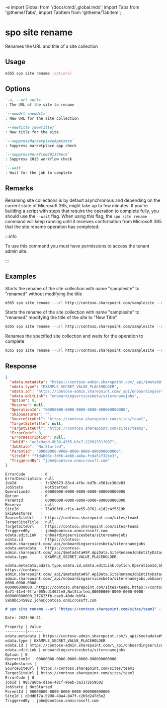 -e <!-- DISCLAIMER: All secrets, passwords, and sensitive values in this document are examples only and not real credentials. -->
import Global from '/docs/cmd/_global.mdx';
import Tabs from '@theme/Tabs';
import TabItem from '@theme/TabItem';

# spo site rename

Renames the URL and title of a site collection

## Usage

```sh
m365 spo site rename [options]
```

## Options

```md definition-list
`-u, --url <url>`
: The URL of the site to rename

`--newUrl <newUrl>`
: New URL for the site collection

`--newTitle [newTitle]`
: New title for the site

`--suppressMarketplaceAppCheck`
: Suppress marketplace app check

`--suppressWorkflow2013Check`
: Suppress 2013 workflow check

`--wait`
: Wait for the job to complete
```

<Global />

## Remarks

Renaming site collections is by default asynchronous and depending on the current state of Microsoft 365, might take up to few minutes. If you're building a script with steps that require the operation to complete fully, you should use the `--wait` flag. When using this flag, the `spo site rename` command  will keep running until it receives confirmation from Microsoft 365 that the site rename operation has completed.

:::info

To use this command you must have permissions to access the tenant admin site.

:::
    
## Examples

Starts the rename of the site collection with name "samplesite" to "renamed" without modifying the title

```sh
m365 spo site rename --url http://contoso.sharepoint.com/samplesite --newUrl http://contoso.sharepoint.com/renamed
```

Starts the rename of the site collection with name "samplesite" to "renamed" modifying the title of the site to "New Title"

```sh
m365 spo site rename --url http://contoso.sharepoint.com/samplesite --newUrl http://contoso.sharepoint.com/renamed --newTitle "New Title"
```

Renames the specified site collection and waits for the operation to complete

```sh
m365 spo site rename --url http://contoso.sharepoint.com/samplesite --newUrl http://contoso.sharepoint.com/renamed --newTitle "New Title" --wait
```

## Response

<Tabs>
  <TabItem value="JSON">

  ```json
  {
    "odata.metadata": "https://contoso-admin.sharepoint.com/_api/$metadata#SP.ApiData.SiteRenameJobEntityDatas/@Element",
    "odata.type": "EXAMPLE_SECRET_VALUE_PLACEHOLDER",
    "odata.id": "https://contoso-admin.sharepoint.com/_api/onboardingservicesbeta/siterenamejobs",
    "odata.editLink": "onboardingservicesbeta/siterenamejobs",
    "Option": 0,
    "Reserve": null,
    "OperationId": "00000000-0000-0000-0000-000000000000",
    "SkipGestures": "",
    "SourceSiteUrl": "https://contoso.sharepoint.com/sites/team1",
    "TargetSiteTitle": null,
    "TargetSiteUrl": "https://contoso.sharepoint.com/sites/team2",
    "ErrorCode": 0,
    "ErrorDescription": null,
    "JobId": "ec3c9add-8b39-4355-b3c7-22f81331f897",
    "JobState": "NotStarted",
    "ParentId": "00000000-0000-0000-0000-000000000000",
    "SiteId": "ffdab06c-3df6-4e60-a46a-fc8a51f32be3",
    "TriggeredBy": "john@contoso.onmicrosoft.com"
  }
  ```

  </TabItem>
  <TabItem value="Text">

  ```text
  ErrorCode       : 0
  ErrorDescription: null
  JobId           : fc326673-83c4-4fbc-bd7b-e561ec30de83
  JobState        : NotStarted
  OperationId     : 00000000-0000-0000-0000-000000000000
  Option          : 0
  ParentId        : 00000000-0000-0000-0000-000000000000
  Reserve         : null
  SiteId          : 754383f6-cf1e-4e55-8761-e1d2c4f5319b
  SkipGestures    :
  SourceSiteUrl   : https://contoso.sharepoint.com/sites/team1
  TargetSiteTitle : null
  TargetSiteUrl   : https://contoso.sharepoint.com/sites/team2
  TriggeredBy     : john@contoso.onmicrosoft.com
  odata.editLink  : onboardingservicesbeta/siterenamejobs
  odata.id        : https://contoso-admin.sharepoint.com/_api/onboardingservicesbeta/siterenamejobs
  odata.metadata  : https://contoso-admin.sharepoint.com/_api/$metadata#SP.ApiData.SiteRenameJobEntityDatas/@Element
  odata.type      : EXAMPLE_SECRET_VALUE_PLACEHOLDER
  ```

  </TabItem>
  <TabItem value="CSV">

  ```csv
  odata.metadata,odata.type,odata.id,odata.editLink,Option,OperationId,SkipGestures,SourceSiteUrl,TargetSiteUrl,ErrorCode,JobId,JobState,ParentId,SiteId,TriggeredBy
  https://contoso-admin.sharepoint.com/_api/$metadata#SP.ApiData.SiteRenameJobEntityDatas/@Element,EXAMPLE_SECRET_VALUE_PLACEHOLDER,https://contoso-admin.sharepoint.com/_api/onboardingservicesbeta/siterenamejobs,onboardingservicesbeta/siterenamejobs,0,00000000-0000-0000-0000-000000000000,,https://contoso.sharepoint.com/sites/team1,https://contoso.sharepoint.com/sites/team2,0,5ff99cdd-0a71-41e4-9ffa-055cd1462fe8,NotStarted,00000000-0000-0000-0000-000000000000,2f7623fb-cae9-40de-b0f4-59b0bc545982,john@contoso.onmicrosoft.com
  ```

  </TabItem>
  <TabItem value="Markdown">

  ```md
  # spo site rename --url "https://contoso.sharepoint.com/sites/team1" --newUrl "https://contoso.sharepoint.com/sites/team2"

  Date: 2023-06-21

  Property | Value
  ---------|-------
  odata.metadata | https://contoso-admin.sharepoint.com/\_api/$metadata#SP.ApiData.SiteRenameJobEntityDatas/@Element
  odata.type | EXAMPLE_SECRET_VALUE_PLACEHOLDER
  odata.id | https://contoso-admin.sharepoint.com/\_api/onboardingservicesbeta/siterenamejobs
  odata.editLink | onboardingservicesbeta/siterenamejobs
  Option | 0
  OperationId | 00000000-0000-0000-0000-000000000000
  SkipGestures |
  SourceSiteUrl | https://contoso.sharepoint.com/sites/team1
  TargetSiteUrl | https://contoso.sharepoint.com/sites/team2
  ErrorCode | 0
  JobId | 9857a6ba-d1ae-481f-96eb-3a3172659502
  JobState | NotStarted
  ParentId | 00000000-0000-0000-0000-000000000000
  SiteId | c0dd6f7a-5998-49a4-847f-c2b5d247d5e2
  TriggeredBy | john@contoso.onmicrosoft.com
  ```

  </TabItem>
</Tabs>
